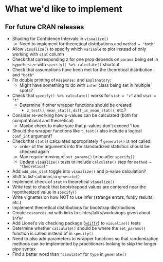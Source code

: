 # What we'd like to implement

## For future CRAN releases

- Shading for Confidence Intervals in `visualize()`
    - Need to implement for theoretical distributions and `method = "both"`
- Allow `visualize()` to specify which `variable` to plot instead of only working with `stat` column
- Check that corresponding z for one prop depends on `params` being set in `hypothesize` with `specify() %>% calculate()` shortcut
- Check that assumptions have been met for the theoretical distribution and `"both"`
- Fix double printing of `Response:` and `Explanatory:`
    - Might have something to do with `infer` class being set in multiple spots?
- Check that `specify() %>% calculate()` works for `stat = "z"` and `stat = "t"`
    - Determine if other wrapper functions should be created 
        - `z_test()`, `mean_stat()`, `diff_in_mean_stat()`, etc.? 
- Consider re-working how p-values can be calculated (both for computational and theoretical)
    - Maybe check to make sure that p-values don't exceed 1 too
- Should the wrapper functions like `t_test()` also include a logical `conf_int` argument?
- Check that `stat` is calculated appropriately if `generate()` is not called
    - `order` of the arguments into the standardized statistics should be checked again
    - May require moving of `set_params()` to be after `specify()`
    - Update `visualize()` tests to include `calculate()` step for `method = "theoretical"`
- Add `add_obs_stat` toggle into `visualize()` and p-value calculation?
- Shift to list-columns in `generate()`
- Implement check of `stat` in theoretical `visualize()`
- Write test to check that bootstrapped values are centered near the 
  hypothesized value in `specify()`
- Write vignettes on how NOT to use infer (strange errors, funky results, etc.)
- Implement theoretical distributions for bootstrap distributions
- Create `resources.md` with links to slides/talks/workshops given about `infer`
- Add Lionel's vis checking package ([`vdiffr`](https://github.com/lionel-/vdiffr)) to `visualize()` tests
- Determine whether `calculate()` should be where the `set_params()` function is called
instead of in `specify()`
- Need to also add parameters to wrapper functions so that randomization
methods can be implemented by practitioners looking to skip the longer pipe syntax
- Find a better word than `"simulate"` for `type` in `generate()`


